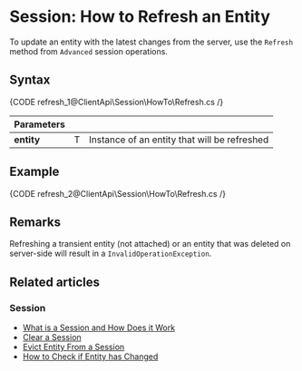 # Session: How to Refresh an Entity

To update an entity with the latest changes from the server, use the `Refresh` method from `Advanced` session operations.

## Syntax

{CODE refresh_1@ClientApi\Session\HowTo\Refresh.cs /}

| Parameters | | |
| ------------- | ------------- | ----- |
| **entity** | T | Instance of an entity that will be refreshed |

## Example

{CODE refresh_2@ClientApi\Session\HowTo\Refresh.cs /}

## Remarks

Refreshing a transient entity (not attached) or an entity that was deleted on server-side will result in a `InvalidOperationException`.

## Related articles

### Session

- [What is a Session and How Does it Work](../../../client-api/session/what-is-a-session-and-how-does-it-work)
- [Clear a Session](../../../client-api/session/how-to/clear-a-session)
- [Evict Entity From a Session](../../../client-api/session/how-to/evict-entity-from-a-session)
- [How to Check if Entity has Changed](../../../client-api/session/how-to/check-if-entity-has-changed)
